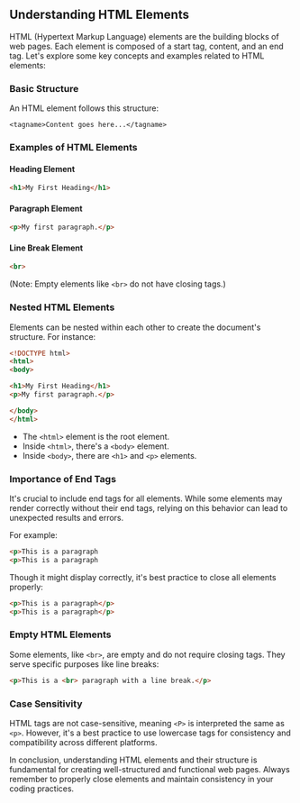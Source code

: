 ## Understanding HTML Elements
HTML (Hypertext Markup Language) elements are the building blocks of web pages. Each element is composed of a start tag, content, and an end tag. Let's explore some key concepts and examples related to HTML elements:
### Basic Structure
An HTML element follows this structure:
```
<tagname>Content goes here...</tagname>
```
### Examples of HTML Elements
#### Heading Element
```html
<h1>My First Heading</h1>
```
#### Paragraph Element
```html
<p>My first paragraph.</p>
```
#### Line Break Element
```html
<br>
```
(Note: Empty elements like `<br>` do not have closing tags.)
### Nested HTML Elements
Elements can be nested within each other to create the document's structure. For instance:
```html
<!DOCTYPE html>
<html>
<body>

<h1>My First Heading</h1>
<p>My first paragraph.</p>

</body>
</html>
```

- The `<html>` element is the root element.
- Inside `<html>`, there's a `<body>` element.
- Inside `<body>`, there are `<h1>` and `<p>` elements.

### Importance of End Tags

It's crucial to include end tags for all elements. While some elements may render correctly without their end tags, relying on this behavior can lead to unexpected results and errors.

For example:
```html
<p>This is a paragraph
<p>This is a paragraph
```

Though it might display correctly, it's best practice to close all elements properly:
```html
<p>This is a paragraph</p>
<p>This is a paragraph</p>
```

### Empty HTML Elements

Some elements, like `<br>`, are empty and do not require closing tags. They serve specific purposes like line breaks:
```html
<p>This is a <br> paragraph with a line break.</p>
```

### Case Sensitivity

HTML tags are not case-sensitive, meaning `<P>` is interpreted the same as `<p>`. However, it's a best practice to use lowercase tags for consistency and compatibility across different platforms.

In conclusion, understanding HTML elements and their structure is fundamental for creating well-structured and functional web pages. Always remember to properly close elements and maintain consistency in your coding practices.
